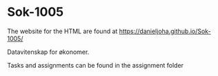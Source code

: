 # Sok-1005

The website for the HTML are found at https://danieljoha.github.io/Sok-1005/

Datavitenskap for økonomer. 

Tasks and assignments can be found in the assignment folder


